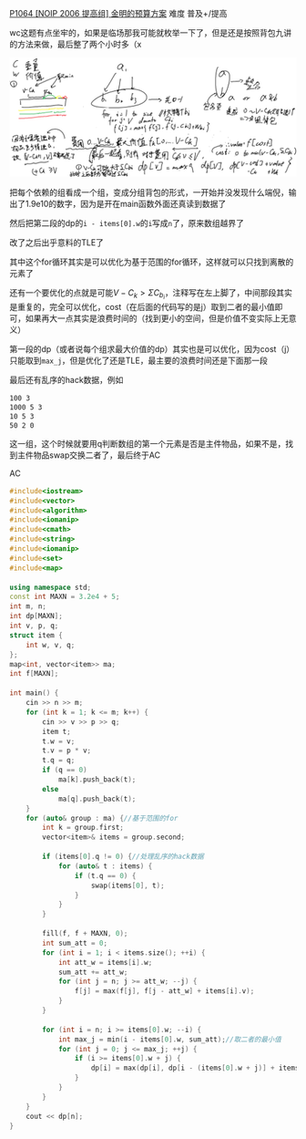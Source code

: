 [P1064 [NOIP 2006 提高组] 金明的预算方案](https://www.luogu.com.cn/problem/P1064)
难度
普及+/提高

wc这题有点坐牢的，如果是临场那我可能就枚举一下了，但是还是按照背包九讲的方法来做，最后整了两个小时多（x

![photo](../../../photo/yilaibeibao.png)

把每个依赖的组看成一个组，变成分组背包的形式，一开始并没发现什么端倪，输出了1.9e10的数字，因为是开在main函数外面还真读到数据了

然后把第二段的dp的`i - items[0].w`的`i`写成`n`了，原来数组越界了

改了之后出乎意料的TLE了

其中这个for循环其实是可以优化为基于范围的for循环，这样就可以只找到离散的元素了

还有一个要优化的点就是可能$V - C_k > \Sigma C_{b_i}$，注释写在左上脚了，中间那段其实是重复的，完全可以优化，cost（在后面的代码写的是j）取到二者的最小值即可，如果再大一点其实是浪费时间的（找到更小的空间，但是价值不变实际上无意义）

第一段的dp（或者说每个组求最大价值的dp）其实也是可以优化，因为cost（j）只能取到`max_j`，但是优化了还是TLE，最主要的浪费时间还是下面那一段

最后还有乱序的hack数据，例如
```
100 3
1000 5 3
10 5 3
50 2 0
```
这一组，这个时候就要用q判断数组的第一个元素是否是主件物品，如果不是，找到主件物品swap交换二者了，最后终于AC

AC
```c++
#include<iostream>
#include<vector>
#include<algorithm>
#include<iomanip>
#include<cmath>
#include<string>
#include<iomanip>
#include<set>
#include<map>

using namespace std;
const int MAXN = 3.2e4 + 5;
int m, n;
int dp[MAXN];
int v, p, q;
struct item {
	int w, v, q;
};
map<int, vector<item>> ma;
int f[MAXN];

int main() {
	cin >> n >> m;
	for (int k = 1; k <= m; k++) {
		cin >> v >> p >> q;
		item t;
		t.w = v;
		t.v = p * v;
		t.q = q;
		if (q == 0)
			ma[k].push_back(t);
		else
			ma[q].push_back(t);
	}
	for (auto& group : ma) {//基于范围的for
		int k = group.first;
		vector<item>& items = group.second;
		
		if (items[0].q != 0) {//处理乱序的hack数据
			for (auto& t : items) {
				if (t.q == 0) {
					swap(items[0], t);
				}
			}
		}

		fill(f, f + MAXN, 0);
		int sum_att = 0;
		for (int i = 1; i < items.size(); ++i) {
			int att_w = items[i].w;
			sum_att += att_w;
			for (int j = n; j >= att_w; --j) {
				f[j] = max(f[j], f[j - att_w] + items[i].v);
			}
		}

		for (int i = n; i >= items[0].w; --i) {
			int max_j = min(i - items[0].w, sum_att);//取二者的最小值
			for (int j = 0; j <= max_j; ++j) {
				if (i >= items[0].w + j) {
					dp[i] = max(dp[i], dp[i - (items[0].w + j)] + items[0].v + f[j]);
				}
			}
		}
	}
	cout << dp[n];
}
```